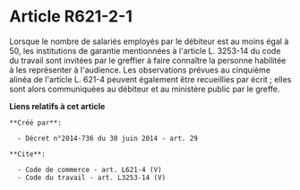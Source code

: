# Article R621-2-1

Lorsque le nombre de salariés employés par le débiteur est au moins égal à 50, les institutions de garantie mentionnées à
l'article L. 3253-14 du code du travail sont invitées par le greffier à faire connaître la personne habilitée à les
représenter à l'audience. Les observations prévues au cinquième alinéa de l'article L. 621-4 peuvent également être
recueillies par écrit ; elles sont alors communiquées au débiteur et au ministère public par le greffe.

**Liens relatifs à cet article**

	**Créé par**:

	  - Décret n°2014-736 du 30 juin 2014 - art. 29

	**Cite**:

	  - Code de commerce - art. L621-4 (V)
	  - Code du travail - art. L3253-14 (V)
